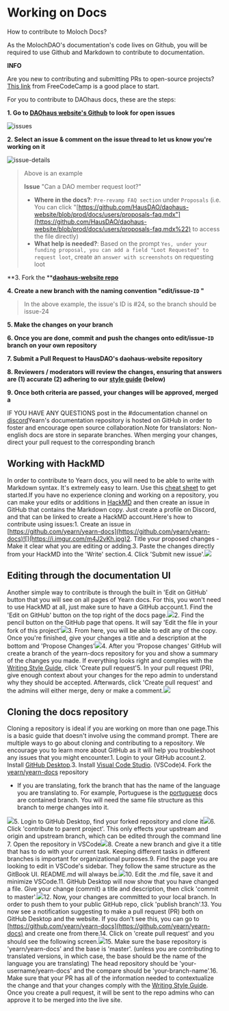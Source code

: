 # Working on Docs

How to contribute to Moloch Docs?

As the MolochDAO's documentation's code lives on Github, you will be required to use Github and Markdown to contribute to documentation.

**INFO**

Are you new to contributing and submitting PRs to open-source projects? [This link](https://www.freecodecamp.org/news/how-to-make-your-first-pull-request-on-github-3/) from FreeCodeCamp is a good place to start.

For you to contribute to DAOhaus docs, these are the steps:

**1. Go to **[**DAOhaus website's Github**](https://github.com/HausDAO/daohaus-website/issues)** to look for open issues**

![issues](https://i.imgur.com/9n73PSW.png)

**2. Select an issue & comment on the issue thread to let us know you're working on it**

![issue-details](https://user-images.githubusercontent.com/28977938/129000142-a82cf602-a33b-40a2-9779-74401ee6c329.png)

> Above is an example
>
> **Issue** "Can a DAO member request loot?"
>
> * **Where in the docs?**: `Pre-revamp FAQ section` under `Proposals` (i.e. You can click "[https://github.com/HausDAO/daohaus-website/blob/prod/docs/users/proposals-faq.mdx"](https://github.com/HausDAO/daohaus-website/blob/prod/docs/users/proposals-faq.mdx%22) to access the file directly)
> * **What help is needed?**: Based on the prompt `Yes, under your funding proposal, you can add a field "Loot Requested" to request loot`, create an `answer with screenshots` on requesting loot

**3. Fork the **[**daohaus-website repo**](https://github.com/HausDAO/daohaus-website)

**4. Create a new branch with the naming convention "edit/issue-`ID` "**

> In the above example, the issue's ID is #24, so the branch should be issue-24

**5. Make the changes on your branch**

**6. Once you are done, commit and push the changes onto edit/issue-`ID` branch on your own repository**

**7. Submit a Pull Request to HausDAO's daohaus-website repository**

**8. Reviewers / moderators will review the changes, ensuring that answers are (1) accurate (2) adhering to our **[**style guide**](https://hackmd.io/vI1\_pmTJTmy2\_u0U7ZYQbA?both#43-Style-Guide)** (below)**

**9. Once both criteria are passed, your changes will be approved, merged a**



IF YOU HAVE ANY QUESTIONS post in the #documentation channel on [discord](https://discord.gg/freT6YRNSX)​Yearn's documentation repository is hosted on GitHub in order to foster and encourage open source collaboration.Note for translators: Non-english docs are store in separate branches. When merging your changes, direct your pull request to the corresponding branch

## Working with HackMD <a href="working-with-hackmd" id="working-with-hackmd"></a>

In order to contribute to Yearn docs, you will need to be able to write with Markdown syntax. It's extremely easy to learn. Use this [cheat sheet](https://www.markdownguide.org/cheat-sheet/) to get started.If you have no experience cloning and working on a repository, you can make your edits or additions in [HackMD](https://hackmd.io) and then create an issue in GitHub that contains the Markdown copy. Just create a profile on Discord, and that can be linked to create a HackMD account.Here's how to contribute using issues:1. Create an issue in [https://github.com/yearn/yearn-docs](https://github.com/yearn/yearn-docs)​![](https://i.imgur.com/m4J2vKh.jpg)2. Title your proposed changes - Make it clear what you are editing or adding.3. Paste the changes directly from your HackMD into the 'Write' section.4. Click 'Submit new issue'.![](https://i.imgur.com/fbvUX1t.jpeg)

## Editing through the documentation UI <a href="editing-through-the-documentation-ui" id="editing-through-the-documentation-ui"></a>

Another simple way to contribute is through the built in 'Edit on GitHub' button that you will see on all pages of Yearn docs. For this, you won't need to use HackMD at all, just make sure to have a GitHub account.1. Find the 'Edit on GitHub' button on the top right of the docs page.![](https://i.imgur.com/raB4DUB.jpg)2. Find the pencil button on the GitHub page that opens. It will say 'Edit the file in your fork of this project'![](https://i.imgur.com/boWmvln.jpg)3. From here, you will be able to edit any of the copy. Once you're finished, give your changes a title and a description at the bottom and 'Propose Changes'![](https://i.imgur.com/m4J2vKh.jpg)4. After you 'Propose changes' GitHub will create a branch of the yearn-docs repository for you and show a summary of the changes you made. If everything looks right and complies with the [Writing Style Guide](https://docs.yearn.finance/contributors/writing-style-guide), click 'Create pull request'5. In your pull request (PR), give enough context about your changes for the repo admin to understand why they should be accepted. Afterwards, click 'Create pull request' and the admins will either merge, deny or make a comment.![](https://i.imgur.com/iTGJanv.jpeg)

## Cloning the docs repository <a href="cloning-the-docs-repository" id="cloning-the-docs-repository"></a>

Cloning a repository is ideal if you are working on more than one page.This is a basic guide that doesn't involve using the command prompt. There are multiple ways to go about cloning and contributing to a repository. We encourage you to learn more about GitHub as it will help you troubleshoot any issues that you might encounter.1. Login to your GitHub account.2. Install [GitHub Desktop](https://desktop.github.com).3. Install [Visual Code Studio](https://code.visualstudio.com). (VSCode)4. Fork the [yearn/yearn-docs](https://github.com/yearn/yearn-docs) repository

* If you are translating, fork the branch that has the name of the language you are translating to. For example, Portuguese is the [portuguese](https://github.com/yearn/yearn-docs/tree/portuguese) docs are contained branch. You will need the same file structure as this branch to merge changes into it.

![](https://i.imgur.com/vVpFt7a.jpeg)5. Login to GitHub Desktop, find your forked repository and clone it![](https://i.imgur.com/7ycrC2F.jpg)6. Click 'contribute to parent project'. This only effects your upstream and origin and upstream branch, which can be edited through the command line 7. Open the repository in VSCode![](https://i.imgur.com/Q0jWQic.jpg)8. Create a new branch and give it a title that has to do with your current task. Keeping different tasks in different branches is important for organizational purposes.9. Find the page you are looking to edit in VSCode's sidebar. They follow the same structure as the GitBook UI. README.md will always be.![](https://i.imgur.com/dIfrmfU.png)10. Edit the .md file, save it and minimize VSCode.11. GitHub Desktop will now show that you have changed a file. Give your change (commit) a title and description, then click 'commit to master'.![](https://i.imgur.com/XE2Ghim.jpg)12. Now, your changes are committed to your local branch. In order to push them to your public GitHub repo, click 'publish branch'.13. You now see a notification suggesting to make a pull request (PR) both on GitHub Desktop and the website. If you don't see this, you can go to [https://github.com/yearn/yearn-docs](https://github.com/yearn/yearn-docs) and create one from there.14. Click on 'create pull request' and you should see the following screen.![](https://i.imgur.com/m4J2vKh.jpg)15. Make sure the base repository is 'yearn/yearn-docs' and the base is 'master'. (unless you are contributing to translated versions, in which case, the base should be the name of the language you are translating) The head repository should be 'your-username/yearn-docs' and the compare should be 'your-branch-name'.16. Make sure that your PR has all of the information needed to contextualize the change and that your changes comply with the [Writing Style Guide](https://docs.yearn.finance/contributors/writing-style-guide). Once you create a pull request, it will be sent to the repo admins who can approve it to be merged into the live site.
